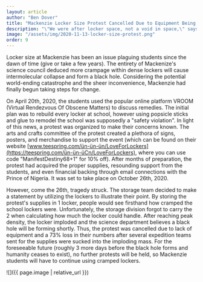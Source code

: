 ```yaml
---
layout: article
author: "Ben Dover"
title: "Mackenzie Locker Size Protest Cancelled Due to Equipment Being Stuck in Lockers"
description: "\"We were after locker space, not a void in space,\" says protest leader, Chirag Gupta"
image: "/assets/img/2020-11-13-locker-size-protest.png"
order: 9
---
```


Locker size at Mackenzie has been an issue plaguing students since the dawn of time (give or take a few years). The entirety of Mackenize's science council deduced more crampage within dense lockers will cause intermolecular collapse and form a black hole. Considering the potential world-ending catastrophe and the sheer inconvenience, Mackenzie had finally begun taking steps for change.

On April 20th, 2020, the students used the popular online platform VROOM (Virtual Rendezvous Of Obscene Matters) to discuss remedies. The initial plan was to rebuild every locker at school, however using popsicle sticks and glue to remodel the school was supposedly a "safety violation". In light of this news, a protest was organized to make their concerns known. The arts and crafts committee of the protest created a plethora of signs, posters, and merchandise to support the event (which can be found on their website [www.teespring.com/ün-ün-ün/LoveForLockers](https://teespring.com/ün-ün-üCn/LoveForLockers), where you can use code "ManifestDestiny68+1" for 10% off). After months of preparation, the protest had acquired the proper supplies, resounding support from the students, and even financial backing through email connections with the Prince of Nigeria. It was set to take place on October 26th, 2020.

However, come the 26th, tragedy struck. The storage team decided to make a statement by utilizing the lockers to illustrate their point. By storing the protest's supplies in 1 locker, people would see firsthand how cramped the school lockers were. Unfortunately, the storage division forgot to carry the 2 when calculating how much the locker could handle. After reaching peak density, the locker imploded and the science department believes a black hole will be forming shortly. Thus, the protest was cancelled due to lack of equipment and a 73% loss in their numbers after several expedition teams sent for the supplies were sucked into the imploding mass. For the foreseeable future (roughly 3 more days before the black hole forms and humanity ceases to exist), no further protests will be held, so Mackenzie students will have to continue using cramped lockers.

![]({{ page.image | relative_url }})

